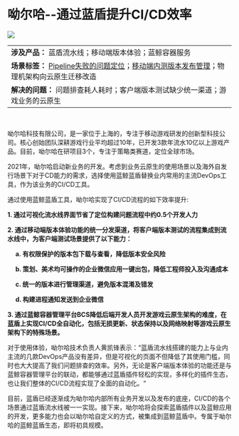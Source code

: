 # **呦尔哈--通过蓝盾提升CI/CD效率**

![](../../.gitbook/assets/image-yorha-logo.png) 

||
|:-|
|**涉及产品：** 蓝盾流水线；移动端版本体验；蓝鲸容器服务|
|**场景标签：** [Pipeline失败的问题定位](../../tutorials/scene/pipeline-failure-location.md)；[移动端内测版本发布管理](../../tutorials/scene/version-release-management.md)；物理机架构向云原生迁移改造|
|**解决的问题：**  问题排查耗人耗时；客户端版本测试缺少统一渠道；游戏业务的云原生|
 <br /> 



呦尔哈科技有限公司，是一家位于上海的，专注于移动游戏研发的创新型科技公司。核心创始团队深耕游戏行业平均超过10年，已开发3款年流水10亿以上游戏产品。目前，呦尔哈在研项目3个，专注于策略类赛道，定位全球市场。 <br />  

2021年，呦尔哈启动新业务的开发。考虑到业务云原生的使用场景以及海外自发行场景下对于CD能力的需求，选择使用蓝鲸蓝盾替换业内常用的主流DevOps工具，作为该业务的CI/CD工具。<br /> 


通过使用蓝鲸蓝盾工具，呦尔哈实现了CI/CD流程的如下效率提升:

 **1. 通过可视化流水线界面节省了定位构建问题流程中约0.5个开发人力**

**2. 通过移动端版本体验功能的统一分发渠道，将客户端版本测试的流程集成到流水线中，为客户端测试场景提供了以下能力：**

&emsp; **a. 有权限保护的版本包下载与查看，降低版本安全风险**
    
&emsp; **b. 策划、美术均可操作的企业微信应用一键出包，降低工程师投入及沟通成本**
    
&emsp; **c. 统一的版本进行管理渠道，避免版本混淆及错发**
    
&emsp; **d. 构建进程通知发送到企业微信** <br />

**3. 通过蓝鲸容器管理平台BCS降低后端开发人员开发游戏云原生架构的难度，在蓝盾上实现CI/CD全自动化，包括无损更新、状态保持以及网络映射等游戏云原生架构下的特殊场景。**<br /> 
            


对于使用体验，呦尔哈技术负责人黄凯锋表示：“蓝盾流水线搭建的能力上与业内主流的几款DevOps产品没有差异，但是可视化的页面不但降低了其使用门槛，同时也大大提高了我们问题排查的效率。另外，无论是客户端版本体验的功能还是与蓝鲸容器管理平台的联动，都能够通过蓝盾插件轻松的实现，多样化的插件生态，也让我们整体的CI/CD流程实现了全面的自动化。“<br /> 

目前，蓝盾已经逐渐成为呦尔哈内部所有业务开发以及发布的底座，CI/CD的各个场景通过蓝盾流水线被一一实现。接下来，呦尔哈将会探索蓝盾插件以及蓝鲸应用的开发，更多能力也会以呦尔哈自定义的方式，被集成到蓝鲸蓝盾中。专属于呦尔哈的蓝鲸蓝盾生态，即将初具规模。

